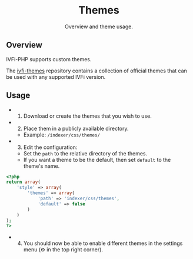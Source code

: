 <h1 align="center">Themes</h1>

<p align="center">Overview and theme usage.</p>


## Overview
IVFi-PHP supports custom themes.

The [ivfi-themes]("https://github.com/sixem/ivfi-themes") repository contains a collection of official themes that can be used with any supported IVFi version.

## Usage
* 1) Download or create the themes that you wish to use.
* 2) Place them in a publicly available directory.
	* Example: `/indexer/css/themes/`
* 3) Edit the configuration:
	* Set the `path` to the relative directory of the themes.
	* If you want a theme to be the default, then set `default` to the theme's name.
```php
<?php
return array(
	'style' => array(
		'themes' => array(
			'path' => 'indexer/css/themes',
			'default' => false
		)
	)
);
?>
```
* 4) You should now be able to enable different themes in the settings menu (⚙️ in the top right corner).